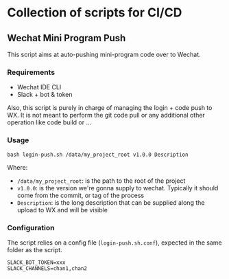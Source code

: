 # Collection of scripts for CI/CD

## Wechat Mini Program Push

This script aims at auto-pushing mini-program code over to Wechat.

### Requirements

- Wechat IDE CLI
- Slack + bot & token

Also, this script is purely in charge of managing the login + code push to WX. It is not meant to perform the git code pull or any additional other operation like code build or ...

### Usage

```
bash login-push.sh /data/my_project_root v1.0.0 Description
```

Where:
- `/data/my_project_root`: is the path to the root of the project
- `v1.0.0`: is the version we're gonna supply to wechat. Typically it should come from the commit, or tag of the process
- `Description`: is the long description that can be supplied along the upload to WX and will be visible

### Configuration

The script relies on a config file (`login-push.sh.conf`), expected in the same folder as the script.

```
SLACK_BOT_TOKEN=xxx
SLACK_CHANNELS=chan1,chan2
```


